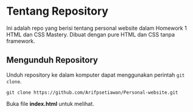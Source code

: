 # Tentang Repository
Ini adalah repo yang berisi tentang personal website dalam Homework 1 HTML dan CSS Mastery. Dibuat dengan pure HTML dan CSS tanpa framework.

## Mengunduh Repository
Unduh repository ke dalam komputer dapat menggunakan perintah `git clone`.
```
git clone https://github.com/Arifpsetiawan/Personal-website.git
```
Buka file **index.html** untuk melihat.
